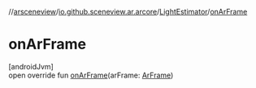 //[arsceneview](../../../index.md)/[io.github.sceneview.ar.arcore](../index.md)/[LightEstimator](index.md)/[onArFrame](on-ar-frame.md)

# onArFrame

[androidJvm]\
open override fun [onArFrame](on-ar-frame.md)(arFrame: [ArFrame](../-ar-frame/index.md))
